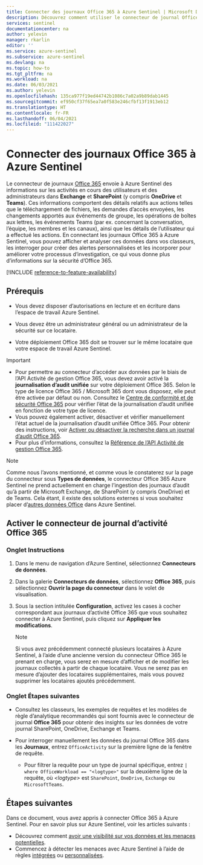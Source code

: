 ```yaml
---
title: Connecter des journaux Office 365 à Azure Sentinel | Microsoft Docs
description: Découvrez comment utiliser le connecteur de journal Office 365 pour apporter des informations sur les activités de l’utilisateur et de l’administrateur en cours dans Exchange, Teams et SharePoint, OneDrive inclus.
services: sentinel
documentationcenter: na
author: yelevin
manager: rkarlin
editor: ''
ms.service: azure-sentinel
ms.subservice: azure-sentinel
ms.devlang: na
ms.topic: how-to
ms.tgt_pltfrm: na
ms.workload: na
ms.date: 06/03/2021
ms.author: yelevin
ms.openlocfilehash: 135ca977f19ed44742b1086c7a02a9b89dab1445
ms.sourcegitcommit: ef950cf37f65ea7a0f583e246cfbf13f1913eb12
ms.translationtype: HT
ms.contentlocale: fr-FR
ms.lasthandoff: 06/04/2021
ms.locfileid: "111422027"
---
```

# <a name="connect-office-365-logs-to-azure-sentinel"></a>Connecter des journaux Office 365 à Azure Sentinel

Le connecteur de journaux [Office 365](/office/) envoie à Azure Sentinel des informations sur les activités en cours des utilisateurs et des administrateurs dans **Exchange** et **SharePoint** (y compris **OneDrive** et **Teams**). Ces informations comportent des détails relatifs aux actions telles que le téléchargement de fichiers, les demandes d’accès envoyées, les changements apportés aux événements de groupe, les opérations de boîtes aux lettres, les événements Teams (par ex. concernant la conversation, l’équipe, les membres et les canaux), ainsi que les détails de l’utilisateur qui a effectué les actions. En connectant les journaux Office 365 à Azure Sentinel, vous pouvez afficher et analyser ces données dans vos classeurs, les interroger pour créer des alertes personnalisées et les incorporer pour améliorer votre processus d’investigation, ce qui vous donne plus d’informations sur la sécurité d’Office 365.

[!INCLUDE [reference-to-feature-availability](includes/reference-to-feature-availability.md)]

## <a name="prerequisites"></a>Prérequis

- Vous devez disposer d’autorisations en lecture et en écriture dans l’espace de travail Azure Sentinel.

- Vous devez être un administrateur général ou un administrateur de la sécurité sur ce locataire.

- Votre déploiement Office 365 doit se trouver sur le même locataire que votre espace de travail Azure Sentinel.

> [!IMPORTANT]
> - Pour permettre au connecteur d’accéder aux données par le biais de l’API Activité de gestion Office 365, vous devez avoir activé la **journalisation d’audit unifiée** sur votre déploiement Office 365. Selon le type de licence Office 365 / Microsoft 365 dont vous disposez, elle peut être activée par défaut ou non. Consultez le [Centre de conformité et de sécurité Office 365](/office365/servicedescriptions/office-365-platform-service-description/office-365-securitycompliance-center) pour vérifier l’état de la journalisation d’audit unifiée en fonction de votre type de licence.
> - Vous pouvez également activer, désactiver et vérifier manuellement l’état actuel de la journalisation d’audit unifiée Office 365. Pour obtenir des instructions, voir [Activer ou désactiver la recherche dans un journal d’audit Office 365](/office365/securitycompliance/turn-audit-log-search-on-or-off).
> - Pour plus d’informations, consultez la [Référence de l’API Activité de gestion Office 365](/office/office-365-management-api/office-365-management-activity-api-reference).


   > [!NOTE]
   > Comme nous l’avons mentionné, et comme vous le constaterez sur la page du connecteur sous **Types de données**, le connecteur Office 365 Azure Sentinel ne prend actuellement en charge l’ingestion des journaux d’audit qu’à partir de Microsoft Exchange, de SharePoint (y compris OneDrive) et de Teams. Cela étant, il existe des solutions externes si vous souhaitez placer d’[autres données Office](https://techcommunity.microsoft.com/t5/azure-sentinel/ingesting-office-365-alerts-with-graph-security-api/ba-p/984888) dans Azure Sentinel. 

## <a name="enable-the-office-365-log-connector"></a>Activer le connecteur de journal d’activité Office 365

### <a name="instructions-tab"></a>Onglet Instructions

1. Dans le menu de navigation d’Azure Sentinel, sélectionnez **Connecteurs de données**.

1. Dans la galerie **Connecteurs de données**, sélectionnez **Office 365**, puis sélectionnez **Ouvrir la page du connecteur** dans le volet de visualisation.

1. Sous la section intitulée **Configuration**, activez les cases à cocher correspondant aux journaux d’activité Office 365 que vous souhaitez connecter à Azure Sentinel, puis cliquez sur **Appliquer les modifications**. 

   > [!NOTE]
   > Si vous avez précédemment connecté plusieurs locataires à Azure Sentinel, à l’aide d’une ancienne version du connecteur Office 365 le prenant en charge, vous serez en mesure d’afficher et de modifier les journaux collectés à partir de chaque locataire. Vous ne serez pas en mesure d’ajouter des locataires supplémentaires, mais vous pouvez supprimer les locataires ajoutés précédemment.

### <a name="next-steps-tab"></a>Onglet Étapes suivantes

- Consultez les classeurs, les exemples de requêtes et les modèles de règle d’analytique recommandés qui sont fournis avec le connecteur de journal **Office 365** pour obtenir des insights sur les données de votre journal SharePoint, OneDrive, Exchange et Teams.

- Pour interroger manuellement les données du journal Office 365 dans les **Journaux**, entrez `OfficeActivity` sur la première ligne de la fenêtre de requête.
   - Pour filtrer la requête pour un type de journal spécifique, entrez `| where OfficeWorkload == "<logtype>"` sur la deuxième ligne de la requête, où *\<logtype\>* est `SharePoint`, `OneDrive`, `Exchange` ou `MicrosoftTeams`.

## <a name="next-steps"></a>Étapes suivantes
Dans ce document, vous avez appris à connecter Office 365 à Azure Sentinel. Pour en savoir plus sur Azure Sentinel, voir les articles suivants :
- Découvrez comment [avoir une visibilité sur vos données et les menaces potentielles](quickstart-get-visibility.md).
- Commencez à détecter les menaces avec Azure Sentinel à l’aide de règles [intégrées](tutorial-detect-threats-built-in.md) ou [personnalisées](tutorial-detect-threats-custom.md).